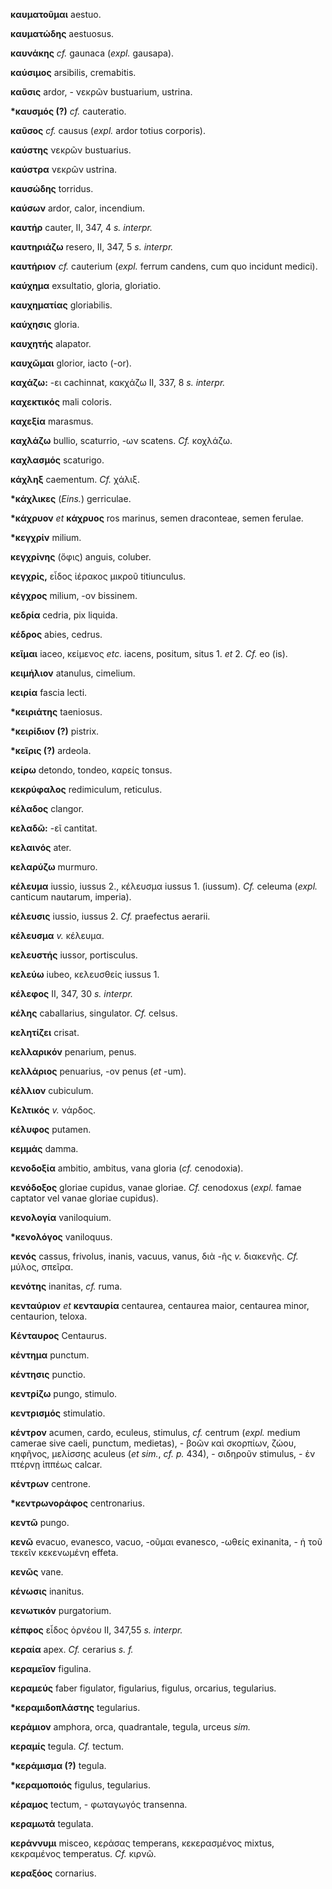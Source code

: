**καυματοῦμαι** aestuo.

**καυματώδης** aestuosus.

**καυνάκης** *cf.* gaunaca (*expl.* gausapa).

**καύσιμος** arsibilis, cremabitis.

**καῦσις** ardor, - νεκρῶν bustuarium, ustrina.

**\*καυσμός (?)** *cf.* cauteratio.

**καῦσος** *cf.* causus (*expl.* ardor totius corporis).

**καύστης** νεκρῶν bustuarius.

**καύστρα** νεκρῶν ustrina.

**καυσώδης** torridus.

**καύσων** ardor, calor, incendium.

**καυτήρ** cauter, II, 347, 4 *s.* *interpr.*

**καυτηριάζω** resero, II, 347, 5 *s. interpr.*

**καυτήριον** *cf.* cauterium (*expl.* ferrum candens, cum quo incidunt
medici).

**καύχημα** exsultatio, gloria, gloriatio.

**καυχηματίας** gloriabilis.

**καύχησις** gloria.

**καυχητής** alapator.

**καυχῶμαι** glorior, iacto (-or).

**καχάζω:** -ει cachinnat, κακχάζω II, 337, 8 *s. interpr.*

**καχεκτικός** mali coloris.

**καχεξία** marasmus.

**καχλάζω** bullio, scaturrio, -ων scatens. *Cf.* κοχλάζω.

**καχλασμός** scaturigo.

**κάχληξ** caementum. *Cf.* χάλιξ.

**\*κάχλικες** (*Eins.*) gerriculae.

**\*κάχρυον** *et* **κάχρυος** ros marinus, semen draconteae, semen
ferulae.

**\*κεγχρίν** milium.

**κεγχρίνης** (ὄφις) anguis, coluber.

**κεγχρίς,** εἶδος ἱέρακος μικροῦ titiunculus.

**κέγχρος** milium, -ον bissinem.

**κεδρία** cedria, pix liquida.

**κέδρος** abies, cedrus.

**κεῖμαι** iaceo, κείμενος *etc.* iacens, positum, situs 1. *et* 2.
*Cf.* eo (is).

**κειμήλιον** atanulus, cimelium.

**κειρία** fascia lecti.

**\*κειριάτης** taeniosus.

**\*κειρίδιον (?)** pistrix.

**\*κεῖρις (?)** ardeola.

**κείρω** detondo, tondeo, καρείς tonsus.

**κεκρύφαλος** redimiculum, reticulus.

**κέλαδος** clangor.

**κελαδῶ:** -εῖ cantitat.

**κελαινός** ater.

**κελαρύζω** murmuro.

**κέλευμα** iussio, iussus 2., κέλευσμα iussus 1. (iussum). *Cf.*
celeuma (*expl.* canticum nautarum, imperia).

**κέλευσις** iussio, iussus 2. *Cf.* praefectus aerarii.

**κέλευσμα** *v.* κέλευμα.

**κελευστής** iussor, portisculus.

**κελεύω** iubeo, κελευσθείς iussus 1.

**κέλεφος** II, 347, 30 *s. interpr.*

**κέλης** caballarius, singulator. *Cf.* celsus.

**κελητίζει** crisat.

**κελλαρικόν** penarium, penus.

**κελλάριος** penuarius, -ον penus (*et* -um).

**κέλλιον** cubiculum.

**Κελτικός** *v.* νάρδος.

**κέλυφος** putamen.

**κεμμάς** damma.

**κενοδοξία** ambitio, ambitus, vana gloria (*cf.* cenodoxia).

**κενόδοξος** gloriae cupidus, vanae gloriae. *Cf.* cenodoxus (*expl.*
famae captator vel vanae gloriae cupidus).

**κενολογία** vaniloquium.

**\*κενολόγος** vaniloquus.

**κενός** cassus, frivolus, inanis, vacuus, vanus, διὰ -ῆς *v.*
διακενῆς. *Cf.* μύλος, σπεῖρα.

**κενότης** inanitas, *cf.* ruma.

**κενταύριον** *et* **κενταυρία** centaurea, centaurea maior, centaurea
minor, centaurion, teloxa.

**Κένταυρος** Centaurus.

**κέντημα** punctum.

**κέντησις** punctio.

**κεντρίζω** pungo, stimulo.

**κεντρισμός** stimulatio.

**κέντρον** acumen, cardo, eculeus, stimulus, *cf.* centrum (*expl.*
medium camerae sive caeli, punctum, medietas), - βοῶν καὶ σκορπίων,
ζώου, κηφῆνος, μελίσσης aculeus (*et sim.*, *cf. p.* 434), - σιδηροῦν
stimulus, - ἐν πτέρνῃ ἱππέως calcar.

**κέντρων** centrone.

**\*κεντρωνοράφος** centronarius.

**κεντῶ** pungo.

**κενῶ** evacuo, evanesco, vacuo, -οῦμαι evanesco, -ωθείς exinanita, - ἡ
τοῦ τεκεῖν κεκενωμένη effeta.

**κενῶς** vane.

**κένωσις** inanitus.

**κενωτικόν** purgatorium.

**κέπφος** εἶδος ὀρνέου II, 347,55 *s. interpr.*

**κεραία** apex. *Cf.* cerarius *s.* *f.*

**κεραμεῖον** figulina.

**κεραμεύς** faber figulator, figularius, figulus, orcarius, tegularius.

**\*κεραμιδοπλάστης** tegularius.

**κεράμιον** amphora, orca, quadrantale, tegula, urceus *sim.*

**κεραμίς** tegula. *Cf.* tectum.

**\*κεράμισμα (?)** tegula.

**\*κεραμοποιός** figulus, tegularius.

**κέραμος** tectum, - φωταγωγός transenna.

**κεραμωτά** tegulata.

**κεράννυμι** misceo, κεράσας temperans, κεκερασμένος mixtus, κεκραμένος
temperatus. *Cf.* κιρνῶ.

**κεραξόος** cornarius.
